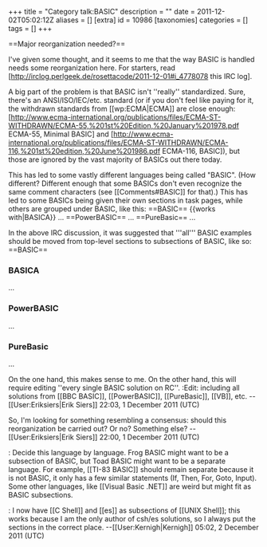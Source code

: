 +++
title = "Category talk:BASIC"
description = ""
date = 2011-12-02T05:02:12Z
aliases = []
[extra]
id = 10986
[taxonomies]
categories = []
tags = []
+++

==Major reorganization needed?==

I've given some thought, and it seems to me that the way BASIC is handled needs some reorganization here. For starters, read [http://irclog.perlgeek.de/rosettacode/2011-12-01#i_4778078 this IRC log].

A big part of the problem is that BASIC isn't ''really'' standardized. Sure, there's an ANSI/ISO/IEC/etc. standard (or if you don't feel like paying for it, the withdrawn standards from [[wp:ECMA|ECMA]] are close enough: [http://www.ecma-international.org/publications/files/ECMA-ST-WITHDRAWN/ECMA-55,%201st%20Edition,%20January%201978.pdf ECMA-55, Minimal BASIC] and [http://www.ecma-international.org/publications/files/ECMA-ST-WITHDRAWN/ECMA-116,%201st%20edition,%20June%201986.pdf ECMA-116, BASIC]), but those are ignored by the vast majority of BASICs out there today.

This has led to some vastly different languages being called "BASIC". (How different? Different enough that some BASICs don't even recognize the same comment characters (see [[Comments#BASIC]] for that).) This has led to some BASICs being given their own sections in task pages, while others are grouped under BASIC, like this:
 ==BASIC==
 <nowiki>{{works with|BASICA}}</nowiki>
 ...
 ==PowerBASIC==
 ...
 ==PureBasic==
 ...

In the above IRC discussion, it was suggested that '''all''' BASIC examples should be moved from top-level sections to subsections of BASIC, like so:
 ==BASIC==
 
### BASICA

 ...
 
### PowerBASIC

 ...
 
### PureBasic

 ...

On the one hand, this makes sense to me. On the other hand, this will require editing ''every single BASIC solution on RC''.
:Edit: including all solutions from [[BBC BASIC]], [[PowerBASIC]], [[PureBasic]], [[VB]], etc. -- [[User:Eriksiers|Erik Siers]] 22:03, 1 December 2011 (UTC)

So, I'm looking for something resembling a consensus: should this reorganization be carried out? Or no? Something else? -- [[User:Eriksiers|Erik Siers]] 22:00, 1 December 2011 (UTC)

: Decide this language by language. Frog BASIC might want to be a subsection of BASIC, but Toad BASIC might want to be a separate language. For example, [[TI-83 BASIC]] should remain separate because it is not BASIC, it only has a few similar statements (If, Then, For, Goto, Input). Some other languages, like [[Visual Basic .NET]] are weird but might fit as BASIC subsections.

: I now have [[C Shell]] and [[es]] as subsections of [[UNIX Shell]]; this works because I am the only author of csh/es solutions, so I always put the sections in the correct place. --[[User:Kernigh|Kernigh]] 05:02, 2 December 2011 (UTC)
